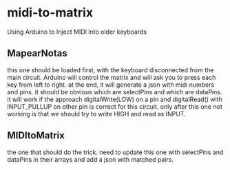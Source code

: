 <p><h1>midi-to-matrix</h1></p>
<p>Using Arduino to Inject MIDI into older keyboards</p>
<p></p>
<p></p>
<p><h2>MapearNotas</h2></p>
<p>this one should be loaded first, with the keyboard disconnected from the main circuit. Arduino will control the matrix and will ask you to press each key from left to right.
at the end, it will generate a json with midi numbers and pins. it should be obvious which are selectPins and which are dataPins. it will work if the approach digitalWrite(LOW) on a pin and digitalRead() with INPUT_PULLUP on other pin is correct for this circuit. only after this one not working is that we should try to write HIGH and read as INPUT.</p>
<p></p>
<p><h2>MIDItoMatrix</h2></p>
<p>the one that should do the trick. need to update this one with selectPins and dataPins in their arrays and add a json with matched pairs. </p>

